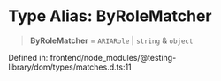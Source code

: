 # Type Alias: ByRoleMatcher

> **ByRoleMatcher** = `ARIARole` \| `string` & `object`

Defined in: frontend/node\_modules/@testing-library/dom/types/matches.d.ts:11
